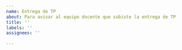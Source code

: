 ```yaml
---
name: Entrega de TP
about: Para avisar al equipo docente que subiste la entrega de TP
title: ''
labels: ''
assignees: ''

---
```



